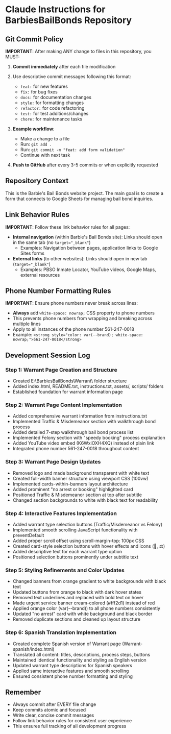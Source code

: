 # Claude Instructions for BarbiesBailBonds Repository

## Git Commit Policy

**IMPORTANT**: After making ANY change to files in this repository, you MUST:

1. **Commit immediately** after each file modification
2. Use descriptive commit messages following this format:
   - `feat:` for new features
   - `fix:` for bug fixes  
   - `docs:` for documentation changes
   - `style:` for formatting changes
   - `refactor:` for code refactoring
   - `test:` for test additions/changes
   - `chore:` for maintenance tasks

3. **Example workflow**:
   - Make a change to a file
   - Run: `git add .`
   - Run: `git commit -m "feat: add form validation"`
   - Continue with next task

4. **Push to GitHub** after every 3-5 commits or when explicitly requested

## Repository Context

This is the Barbie's Bail Bonds website project. The main goal is to create a form that connects to Google Sheets for managing bail bond inquiries.

## Link Behavior Rules

**IMPORTANT**: Follow these link behavior rules for all pages:

- **Internal navigation** (within Barbie's Bail Bonds site): Links should open in the same tab (no `target="_blank"`)
  - Examples: Navigation between pages, application links to Google Sites forms
- **External links** (to other websites): Links should open in new tab (`target="_blank"`)
  - Examples: PBSO Inmate Locator, YouTube videos, Google Maps, external resources

## Phone Number Formatting Rules

**IMPORTANT**: Ensure phone numbers never break across lines:

- **Always** add `white-space: nowrap;` CSS property to phone numbers
- This prevents phone numbers from wrapping and breaking across multiple lines
- Apply to all instances of the phone number 561-247-0018
- Example: `<strong style="color: var(--brand); white-space: nowrap;">561-247-0018</strong>`

## Development Session Log

### Step 1: Warrant Page Creation and Structure
- Created E:\BarbiesBailBonds\Warrant\ folder structure
- Added index.html, README.txt, instructions.txt, assets/, scripts/ folders
- Established foundation for warrant information page

### Step 2: Warrant Page Content Implementation
- Added comprehensive warrant information from instructions.txt
- Implemented Traffic & Misdemeanor section with walkthrough bond process
- Added detailed 7-step walkthrough bail bond process list
- Implemented Felony section with "speedy booking" process explanation
- Added YouTube video embed (K6WxiOXH4XQ) instead of plain link
- Integrated phone number 561-247-0018 throughout content

### Step 3: Warrant Page Design Updates
- Removed logo and made background transparent with white text
- Created full-width banner structure using viewport CSS (100vw)
- Implemented cards-within-banners layout architecture
- Added prominent "no arrest or booking" highlighted card
- Positioned Traffic & Misdemeanor section at top after subtitle
- Changed section backgrounds to white with black text for readability

### Step 4: Interactive Features Implementation
- Added warrant type selection buttons (Traffic/Misdemeanor vs Felony)
- Implemented smooth scrolling JavaScript functionality with preventDefault
- Added proper scroll offset using scroll-margin-top: 100px CSS
- Created card-style selection buttons with hover effects and icons (🚗, ⚖️)
- Added descriptive text for each warrant type option
- Positioned selection buttons prominently under subtitle text

### Step 5: Styling Refinements and Color Updates
- Changed banners from orange gradient to white backgrounds with black text
- Updated buttons from orange to black with dark hover states
- Removed text underlines and replaced with bold text on hover
- Made urgent service banner cream-colored (#fff2d1) instead of red
- Applied orange color (var(--brand)) to all phone numbers consistently
- Updated "no arrest" card with white background and black border
- Removed duplicate sections and cleaned up layout structure

### Step 6: Spanish Translation Implementation
- Created complete Spanish version of Warrant page (Warrant-spanish/index.html)
- Translated all content: titles, descriptions, process steps, buttons
- Maintained identical functionality and styling as English version
- Updated warrant type descriptions for Spanish speakers
- Applied same interactive features and smooth scrolling
- Ensured consistent phone number formatting and styling

## Remember

- Always commit after EVERY file change
- Keep commits atomic and focused
- Write clear, concise commit messages
- Follow link behavior rules for consistent user experience
- This ensures full tracking of all development progress